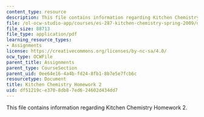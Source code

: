 ```yaml
---
content_type: resource
description: This file contains information regarding Kitchen Chemistry Homework 2.
file: /ol-ocw-studio-app/courses/es-287-kitchen-chemistry-spring-2009/df51219ce3708db87ed624602d434dd7_MITES_287S09_assn02_Week02.pdf
file_size: 88713
file_type: application/pdf
learning_resource_types:
- Assignments
license: https://creativecommons.org/licenses/by-nc-sa/4.0/
ocw_type: OCWFile
parent_title: Assignments
parent_type: CourseSection
parent_uid: 0ee64e16-4a4b-fd24-8fb1-8b7e5e7fcb6c
resourcetype: Document
title: Kitchen Chemistry Homework 2
uid: df51219c-e370-8db8-7ed6-24602d434dd7
---
```

This file contains information regarding Kitchen Chemistry Homework 2.